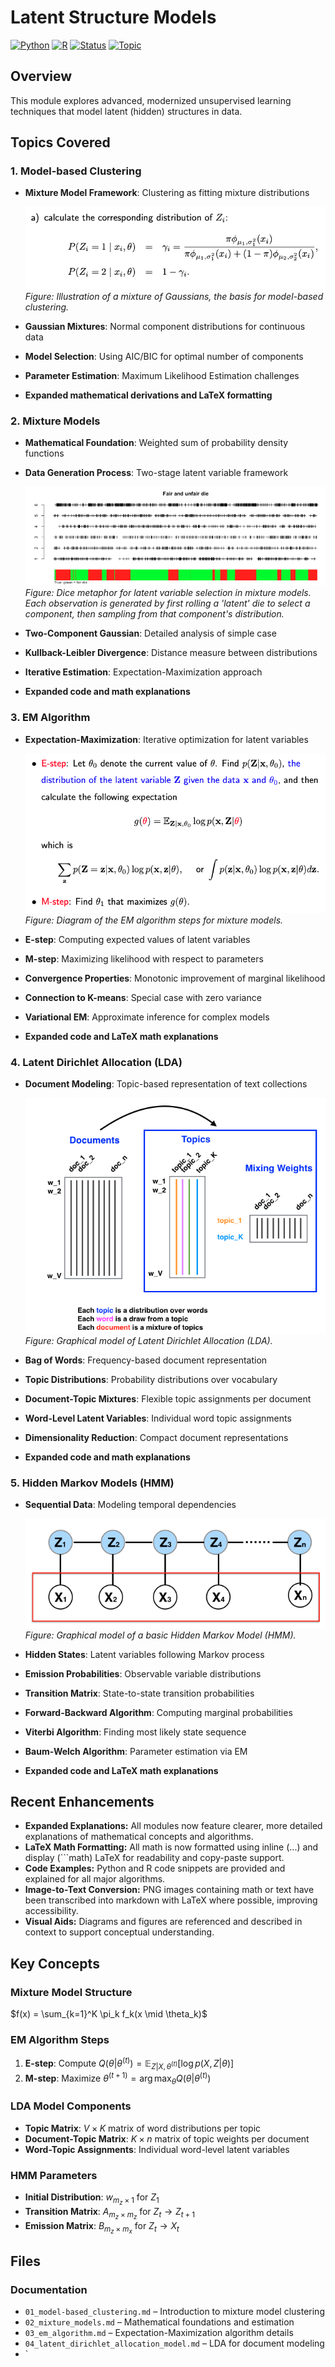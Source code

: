 # Latent Structure Models

[![Python](https://img.shields.io/badge/Python-3.8+-blue.svg)](https://www.python.org/)
[![R](https://img.shields.io/badge/R-4.0+-green.svg)](https://www.r-project.org/)
[![Status](https://img.shields.io/badge/Status-Complete-brightgreen.svg)](https://github.com/darinz/Statistical-Learning)
[![Topic](https://img.shields.io/badge/Topic-Unsupervised%20Learning-purple.svg)]()

## Overview

This module explores advanced, modernized unsupervised learning techniques that model latent (hidden) structures in data.

## Topics Covered

### 1. Model-based Clustering
- **Mixture Model Framework**: Clustering as fitting mixture distributions

  ![Illustration of a mixture of Gaussians, the basis for model-based clustering.](../_images/w7_EM_a.png)
  *Figure: Illustration of a mixture of Gaussians, the basis for model-based clustering.*

- **Gaussian Mixtures**: Normal component distributions for continuous data
- **Model Selection**: Using AIC/BIC for optimal number of components
- **Parameter Estimation**: Maximum Likelihood Estimation challenges
- **Expanded mathematical derivations and LaTeX formatting**

### 2. Mixture Models
- **Mathematical Foundation**: Weighted sum of probability density functions
- **Data Generation Process**: Two-stage latent variable framework

  ![Dice metaphor for latent variable selection in mixture models.](../_images/w7_dice.png)
  *Figure: Dice metaphor for latent variable selection in mixture models. Each observation is generated by first rolling a 'latent' die to select a component, then sampling from that component's distribution.*

- **Two-Component Gaussian**: Detailed analysis of simple case
- **Kullback-Leibler Divergence**: Distance measure between distributions
- **Iterative Estimation**: Expectation-Maximization approach
- **Expanded code and math explanations**

### 3. EM Algorithm
- **Expectation-Maximization**: Iterative optimization for latent variables

  ![Diagram of the EM algorithm steps.](../_images/w7_EM_alg.png)
  *Figure: Diagram of the EM algorithm steps for mixture models.*

- **E-step**: Computing expected values of latent variables
- **M-step**: Maximizing likelihood with respect to parameters
- **Convergence Properties**: Monotonic improvement of marginal likelihood
- **Connection to K-means**: Special case with zero variance
- **Variational EM**: Approximate inference for complex models
- **Expanded code and LaTeX math explanations**

### 4. Latent Dirichlet Allocation (LDA)
- **Document Modeling**: Topic-based representation of text collections

  ![Graphical model of Latent Dirichlet Allocation (LDA).](../_images/w7_LDA.png)
  *Figure: Graphical model of Latent Dirichlet Allocation (LDA).*

- **Bag of Words**: Frequency-based document representation
- **Topic Distributions**: Probability distributions over vocabulary
- **Document-Topic Mixtures**: Flexible topic assignments per document
- **Word-Level Latent Variables**: Individual word topic assignments
- **Dimensionality Reduction**: Compact document representations
- **Expanded code and math explanations**

### 5. Hidden Markov Models (HMM)
- **Sequential Data**: Modeling temporal dependencies

  ![Graphical model of a basic Hidden Markov Model (HMM).](../_images/w7_hmm_graph.png)
  *Figure: Graphical model of a basic Hidden Markov Model (HMM).*

- **Hidden States**: Latent variables following Markov process
- **Emission Probabilities**: Observable variable distributions
- **Transition Matrix**: State-to-state transition probabilities
- **Forward-Backward Algorithm**: Computing marginal probabilities
- **Viterbi Algorithm**: Finding most likely state sequence
- **Baum-Welch Algorithm**: Parameter estimation via EM
- **Expanded code and LaTeX math explanations**

## Recent Enhancements

- **Expanded Explanations:** All modules now feature clearer, more detailed explanations of mathematical concepts and algorithms.
- **LaTeX Math Formatting:** All math is now formatted using inline ($`...`$) and display (```math) LaTeX for readability and copy-paste support.
- **Code Examples:** Python and R code snippets are provided and explained for all major algorithms.
- **Image-to-Text Conversion:** PNG images containing math or text have been transcribed into markdown with LaTeX where possible, improving accessibility.
- **Visual Aids:** Diagrams and figures are referenced and described in context to support conceptual understanding.

## Key Concepts

### Mixture Model Structure
$`f(x) = \sum_{k=1}^K \pi_k f_k(x \mid \theta_k)`$

### EM Algorithm Steps
1. **E-step**: Compute $`Q(\theta|\theta^{(t)}) = \mathbb{E}_{Z|X,\theta^{(t)}}[\log p(X,Z|\theta)]`$
2. **M-step**: Maximize $`\theta^{(t+1)} = \arg\max_{\theta} Q(\theta|\theta^{(t)})`$

### LDA Model Components
- **Topic Matrix**: $`V \times K`$ matrix of word distributions per topic
- **Document-Topic Matrix**: $`K \times n`$ matrix of topic weights per document
- **Word-Topic Assignments**: Individual word-level latent variables

### HMM Parameters
- **Initial Distribution**: $`w_{m_z \times 1}`$ for $`Z_1`$
- **Transition Matrix**: $`A_{m_z \times m_z}`$ for $`Z_t \rightarrow Z_{t+1}`$
- **Emission Matrix**: $`B_{m_z \times m_x}`$ for $`Z_t \rightarrow X_t`$

## Files

### Documentation
- `01_model-based_clustering.md` – Introduction to mixture model clustering
- `02_mixture_models.md` – Mathematical foundations and estimation
- `03_em_algorithm.md` – Expectation-Maximization algorithm details
- `04_latent_dirichlet_allocation_model.md` – LDA for document modeling
- `